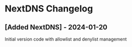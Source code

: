 # NextDNS Changelog

## [Added NextDNS] - 2024-01-20

Initial version code with allowlist and denylist management
